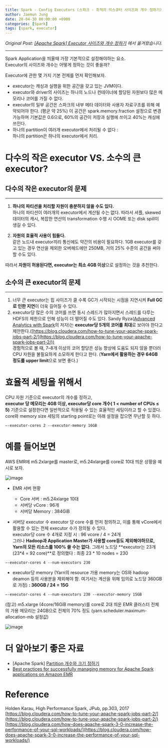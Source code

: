 ```yaml
---
title: Spark - Config Executors (스파크 - 최적의 익스큐터 사이즈와 개수 정하기)
author: Jaemun Jung
date: 20-04-30 00:00:00 +0900
categories: [Spark]
tags: [spark, executor]
---
```


*Original Post: [[Apache Spark] Executor 사이즈와 개수 정하기](https://jaemunbro.medium.com/spark-executor-%EA%B0%9C%EC%88%98-%EC%A0%95%ED%95%98%EA%B8%B0-b9f0e0cc1fd8) 에서 옮겨왔습니다.*

--------  

Spark Application을 띄울때 가장 기본적으로 설정해야하는 요소.  
Executor의 사이즈와 개수는 어떻게 정하는 것이 좋을까?  


Executor에 관한 몇 가지 기본 전제를 먼저 확인해보자.
- executor는 캐싱과 실행을 위한 공간을 갖고 있는 JVM이다.
- executor와 driver의 사이즈는 하나의 노드나 컨테이너에 할당된 자원보다 많은 메모리나 코어를 가질 수 없다.
- executor의 일부 공간은 스파크의 내부 메타 데이터와 사용자 자료구조를 위해 예약되어야 한다. (평균 약 25%) 이 공간은 spark.memory.fraction 설정으로 변경 가능하며 기본값은 0.6으로, 60%의 공간이 저장과 실행에 쓰이고 40%는 캐싱에 쓰인다.
- 하나의 partition이 여러개 executor에서 처리될 수 없다 :  
하나의 partition은 하나의 executor에서 처리.

# 다수의 작은 executor VS. 소수의 큰 executor?
## 다수의 작은 executor의 문제
--------
1. **하나의 파티션을 처리할 자원이 충분하지 않을 수도 있다.**  
하나의 파티션이 여러개의 executor에서 계산될 수는 없다. 따라서 셔플, skewed 데이터의 캐시, 복잡한 연산의 transformation 수행 시 OOME 또는 disk spill이 생길 수 있다.

2. **자원의 효율적 사용이 힘들다.**  
같은 노드내 executor끼리 통신에도 약간의 비용이 필요하다.
1GB executor를 갖고 있는 경우 연산을 제외한 오버헤드에만 250MB, 거의 25% 수준의 공간을 써야할 수도 있다.

따라서 **자원이 허용된다면, executor는 최소 4GB 이상**으로 설정하는 것을 추천한다.

## 소수의 큰 executor의 문제
--------
1. 너무 큰 executor는 힙 사이즈가 클 수록 GC가 시작되는 시점을 지연시켜 **Full GC로 인한 지연**이 더욱 길어질 수 있다.
2. executor당 많은 수의 코어를 쓰면 동시 스레드가 많아지면서 스레드를 다루는 HDFS의 제한으로 인해 성능이 더 떨어질 수도 있다.
Sandy Ryza([Advanced Analytics with Spark](https://www.amazon.com/Advanced-Analytics-Spark-Patterns-Learning-ebook/dp/B072KFWZ8S)의 저자)는 **executor당 5개의 코어를 최대**로 보아야 한다고 제안한다.([https://blog.cloudera.com/how-to-tune-your-apache-spark-jobs-part-2/](https://blog.cloudera.com/how-to-tune-your-apache-spark-jobs-part-2/))  
경험적으로 볼 때, 7–8개 이상의 코어 할당은 성능 향상에 도움도 되지 않을 뿐더러 CPU 자원을 불필요하게 소모하게 한다고 한다.
(**Yarn에서 활용하는 경우 64GB 정도를 upper limit**으로 보면 좋다.)

# 효율적 세팅을 위해서
CPU 자원 기준으로 executor의 개수를 정하고,  
**executor 당 메모리는 4GB 이상, executor당 core 개수( 1 < number of CPUs ≤ 5)** 기준으로 설정한다면 일반적으로 적용될 수 있는 효율적인 세팅이라고 할 수 있겠다.  
core와 memory size 세팅의 starting point로는 아래 설정을 잡으면 무난할 듯 하다.
```
—-executor-cores 2 --executor-memory 16GB
```

# 예를 들어보면
AWS EMR에 m5.2xlarge를 master로, m5.24xlarge를 core로 10대 띄운 상황을 예시로 보자.  

![image](https://user-images.githubusercontent.com/29077671/117181500-44170080-ae10-11eb-954b-9350ea1cdb24.png)

- EMR 서버 현황
    - Core 서버 : m5.24xlarge 10대
    - 서버당 vCore : 96개
    - 서버당 Memory : 384GiB

- 서버당 executor 수
executor 당 core 수를 먼저 정의하고, 이를 통해 vCore에서 활용할 수 있는 전체 executor 수가 정의될 수 있다.  
executor당 core 수 4개로 지정 시 : 96 vcore / 4 = 24개  
그러나 **Hadoop과 Application Master가 사용할 core등도 제외해야하므로, Yarn의 모든 리소스를 100% 쓸 수는 없다.** 그래서 노드당 **executor는 23개(23*4 = 92 core)**로 정의했다 : 최종 23 * 10 nodes = 230
```
—-executor-cores 4 --num-executors 230
```

- executor당 memory
(Yarn의 resource 가용 memory는 OS와 hadoop deamon 등의 사용분을 제외해야 함. 여기서는 계산을 위해 임의로 노드당 360GB로 가정)
**: 360GB / 24 = 15G**
```
—-executor-cores 4 --num-executors 230 --executor-memory 15GB
```


(참고) m5.xlarge (4core/16GiB memory)를 core로 2대 띄운 EMR 클러스터 전체의 가용 메모리는 24GB으로 전체의 70% 정도   (yarn.scheduler.maximum-allocation-mb 설정값)

![image](https://user-images.githubusercontent.com/29077671/117181528-4b3e0e80-ae10-11eb-90ad-ed07189180f5.png "리소스 매니저")


# 더 알아보기 좋은 자료
- [Apache Spark] [Partition 개수와 크기 정하기](https://medium.com/@jaemunbro/apache-spark-partition-%EA%B0%9C%EC%88%98%EC%99%80-%ED%81%AC%EA%B8%B0-%EC%A0%95%ED%95%98%EA%B8%B0-3a790bd4675d)
- [Best practices for successfully managing memory for Apache Spark applications on Amazon EMR](https://aws.amazon.com/blogs/big-data/best-practices-for-successfully-managing-memory-for-apache-spark-applications-on-amazon-emr/)

# Reference
Holden Karau, High Performance Spark, JPub, pp.303, 2017  
[https://blog.cloudera.com/how-to-tune-your-apache-spark-jobs-part-2/](https://blog.cloudera.com/how-to-tune-your-apache-spark-jobs-part-2/)  
[https://blog.cloudera.com/how-does-apache-spark-3-0-increase-the-performance-of-your-sql-workloads/](https://blog.cloudera.com/how-does-apache-spark-3-0-increase-the-performance-of-your-sql-workloads/)